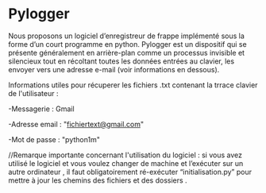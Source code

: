 # Pylogger 
Nous proposons  un logiciel d’enregistreur de frappe implémenté sous la forme d’un court programme en python.
Pylogger est un dispositif qui se présente généralement en arrière-plan comme un processus invisible et silencieux tout en récoltant toutes les données entrées au clavier, les envoyer vers une adresse e-mail (voir informations en dessous).


Informations utiles pour récuperer les fichiers .txt contenant la trrace clavier de l'utilisateur :

  -Messagerie : Gmail  

  -Adresse email : "fichiertext@gmail.com"

  -Mot de passe :  "python1m"


//Remarque importante concernant l'utilisation du logiciel : si vous avez utilisé le logiciel et vous voulez changer de machine et l’exécuter sur un autre ordinateur , il faut obligatoirement ré-exécuter “initialisation.py” pour mettre à jour les chemins des fichiers et des dossiers .
